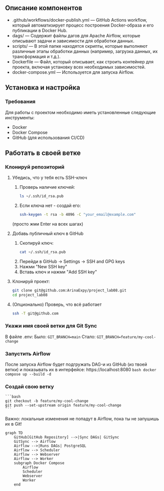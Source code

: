 ## Описание компонентов

- .github/workflows/docker-publish.yml — GitHub Actions workflow, который автоматизирует процесс построения Docker-образа и его публикации в Docker Hub.
- dags/ — Содержит файлы дагов для Apache Airflow, которые описывают задачи и зависимости для обработки данных.
- scripts/ — В этой папке находятся скрипты, которые выполняют различные этапы обработки данных (например, загрузка данных, их трансформация и т.д.).
- Dockerfile — Файл, который описывает, как строить контейнер для проекта, включая установку всех необходимых зависимостей.
- docker-compose.yml — Используется для запуска Airflow.


## Установка и настройка

### Требования

Для работы с проектом необходимо иметь установленные следующие инструменты:

- Docker
- Docker Compose
- GitHub (для использования CI/CD)

## Работать в своей ветке

### Клонируй репозиторий

1. Убедись, что у тебя есть SSH-ключ
    1. Проверь наличие ключей:
        ```bash
        ls ~/.ssh/id_rsa.pub
        ```
    2. Если ключа нет - создай его:
        ```bash
        ssh-keygen -t rsa -b 4096 -C "your_email@example.com"
        ```
    (просто жми Enter на всех шагах)

2. Добавь публичный ключ в GitHub
    1. Скопируй ключ:
        ```bash
        cat ~/.ssh/id_rsa.pub
        ```
    2. Перейди в GitHub -> Settings -> SSH and GPG keys
    3. Нажми "New SSH key"
    4. Вставь ключ и нажми "Add SSH key"
3. Клонируй проект:
    ```bash
    git clone git@github.com:ArinaExpy/project_lab08.git
    cd project_lab08
    ```
4. (Опционально) Проверь, что всё работает
    ```bash
    ssh -T git@github.com
    ```

### Укажи имя своей ветки для Git Sync
В файле .env:
Было:
    ```
    GIT_BRANCH=main
    ```
Стало:
    ```
    GIT_BRANCH=feature/my-cool-change
    ```

### Запустить Airflow
После запуска Airflow будет подгружать DAG-и из GitHub (из твоей ветки) и показывать их в интерфейсе: https://localhost:8080
    ```bash
    docker compose up --build -d
    ```

### Создай свою ветку
    ```bash
    git checkout -b feature/my-cool-change
    git push --set-upstream origin feature/my-cool-change
    ```
Важно: локальные изменения не попадут в Airflow, пока ты не запушишь их в Git!

```mermaid
graph TD
    GitHub[GitHub Repository] -->|Sync DAGs| GitSync
    GitSync --> Airflow
    Airflow -->|Runs DAGs| PostgreSQL
    Airflow --> Scheduler
    Airflow --> Webserver
    Airflow --> Worker
    subgraph Docker Compose
        Airflow
        Scheduler
        Webserver
        Worker
    end